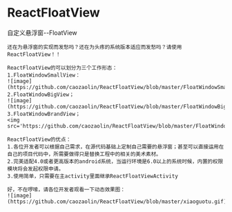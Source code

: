 # ReactFloatView
自定义悬浮窗--FloatView

    还在为悬浮窗的实现而发愁吗？还在为头疼的系统版本适应而发愁吗？请使用ReactFloatView！！

    ReactFloatView的可以划分为三个工作形态：
    1.FloatWindowSmallView：
    ![image](https://github.com/caozaolin/ReactFloatView/blob/master/FloatWindowSmallView.png)
    2.FloatWindowBigView；
    ![image](https://github.com/caozaolin/ReactFloatView/blob/master/FloatWindowBigView.png)
    3.FloatWindowBrandView；
    <img src='https://github.com/caozaolin/ReactFloatView/blob/master/FloatWindowBrandView.png’/>
    
    ReactFloatView的优点：
    1.各位开发者可以根据自己需求，在源代码基础上定制自己需要的悬浮窗；甚至可以直接运用在自己的项目代码中，所需要做得只是替换工程中的相关的美术素材。
    2.完美适配4.0或者更高版本的android系统，当运行环境是6.0以上的系统时候，内置的权限模块将会发起权限申请。
    3.使用简单，只需要在主activity里面继承ReactFloatViewActivity
    
    好，不在啰嗦，请各位开发者观看一下动态效果图：
    ![image](https://github.com/caozaolin/ReactFloatView/blob/master/xiaoguotu.gif)   
